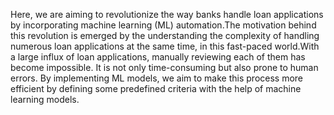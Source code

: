 Here, we are aiming to revolutionize the way banks handle loan applications by incorporating machine learning (ML) automation.The motivation behind this revolution is emerged by the understanding the complexity of handling numerous loan applications at the same time, in this fast-paced world.With a large influx of loan applications, manually reviewing each of them has become impossible. It is not only time-consuming but also prone to human errors. By implementing ML models, we aim to make this process more efficient by defining some predefined criteria with the help of machine learning models.
